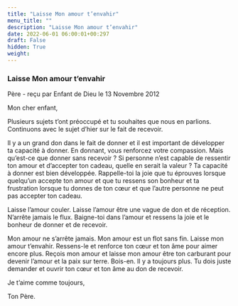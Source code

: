 ```yaml
---
title: "Laisse Mon amour t’envahir"
menu_title: ""
description: "Laisse Mon amour t’envahir"
date: 2022-06-01 06:00:01+00:297
draft: False
hidden: True
weight:
---
```

### Laisse Mon amour t’envahir

Père - reçu par Enfant de Dieu le 13 Novembre 2012

Mon cher enfant,

Plusieurs sujets t’ont préoccupé et tu souhaites que nous en parlions. Continuons avec le sujet d’hier sur le fait de recevoir.

Il y a un grand don dans le fait de donner et il est important de développer ta capacité à donner. En donnant, vous renforcez votre compassion. Mais qu’est-ce que donner sans recevoir ? Si personne n’est capable de ressentir ton amour et d’accepter ton cadeau, quelle en serait la valeur ? Ta capacité à donner est bien développée. Rappelle-toi la joie que tu éprouves lorsque quelqu’un accepte ton amour et que tu ressens son bonheur et ta frustration lorsque tu donnes de ton cœur et que l’autre personne ne peut pas accepter ton cadeau.

Laisse l’amour couler. Laisse l’amour être une vague de don et de réception. N’arrête jamais le flux. Baigne-toi dans l’amour et ressens la joie et le bonheur de donner et de recevoir.

Mon amour ne s’arrête jamais. Mon amour est un flot sans fin. Laisse mon amour t’envahir. Ressens-le et renforce ton cœur et ton âme pour aimer encore plus. Reçois mon amour et laisse mon amour être ton carburant pour devenir l’amour et la paix sur terre. Bois-en. Il y a toujours plus. Tu dois juste demander et ouvrir ton cœur et ton âme au don de recevoir.

Je t’aime comme toujours,

Ton Père.



